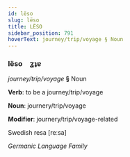 ```yaml
---
id: lëso
slug: lëso
title: LËSO
sidebar_position: 791
hoverText: journey/trip/voyage § Noun
---
```


### lëso&emsp;<span kind="abugida">ʓʇɐ</span>

*journey/trip/voyage* **§** Noun

**Verb**: to be a journey/trip/voyage

**Noun**: journery/trip/voyage

**Modifier**: journery/trip/voyage-related

Swedish resa [reːsa]

*Germanic Language Family*